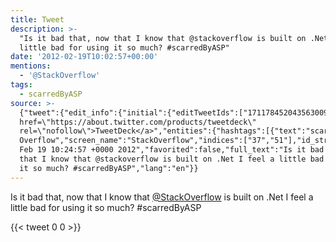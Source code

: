 ```yaml
---
title: Tweet
description: >-
  "Is it bad that, now that I know that @stackoverflow is built on .Net I feel a
  little bad for using it so much? #scarredByASP"
date: '2012-02-19T10:02:57+00:00'
mentions:
  - '@StackOverflow'
tags:
  - scarredByASP
source: >-
  {"tweet":{"edit_info":{"initial":{"editTweetIds":["171178452043563009"],"editableUntil":"2012-02-19T11:24:57.966Z","editsRemaining":"5","isEditEligible":true}},"retweeted":false,"source":"<a
  href=\"https://about.twitter.com/products/tweetdeck\"
  rel=\"nofollow\">TweetDeck</a>","entities":{"hashtags":[{"text":"scarredByASP","indices":["111","124"]}],"symbols":[],"user_mentions":[{"name":"Stack
  Overflow","screen_name":"StackOverflow","indices":["37","51"],"id_str":"128700677","id":"128700677"}],"urls":[]},"display_text_range":["0","124"],"favorite_count":"0","id_str":"171178452043563009","truncated":false,"retweet_count":"0","id":"171178452043563009","created_at":"Sun
  Feb 19 10:24:57 +0000 2012","favorited":false,"full_text":"Is it bad that, now
  that I know that @stackoverflow is built on .Net I feel a little bad for using
  it so much? #scarredByASP","lang":"en"}}
---
```

Is it bad that, now that I know that [@StackOverflow](https://twitter.com/@StackOverflow) is built on .Net I feel a little bad for using it so much? #scarredByASP
    
{{< tweet 0 0 >}}
    
